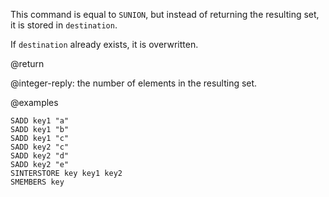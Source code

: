 This command is equal to `SUNION`, but instead of returning the resulting set,
it is stored in `destination`.

If `destination` already exists, it is overwritten.

@return

@integer-reply: the number of elements in the resulting set.

@examples

```cli
SADD key1 "a"
SADD key1 "b"
SADD key1 "c"
SADD key2 "c"
SADD key2 "d"
SADD key2 "e"
SINTERSTORE key key1 key2
SMEMBERS key
```
